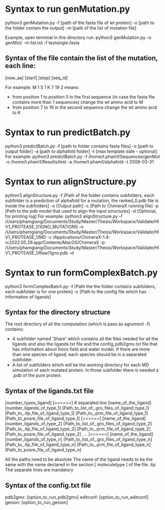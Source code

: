 # Syntax to run genMutation.py
python3 genMutation.py -f [path of the fasta file of wt protein] -o [path to the folder contain the output] -m [path of the list of mutation file]

Example, open terminal in this directory run:
python3 genMutation.py -o genMut/ -m list.txt -f testsingle.fasta 

## Syntax of the file contain the list of the mutation, each line:
[new_aa] [start] [stop] [seq_id]

For example: 
M 1 5 1
K 7 19 2
means:
- from position 1 to position 5 in the first sequence (in case the fasta file contains more than 1 sequences) change the wt amino acid to M 
- from position 7 to 19 in the second sequence change the wt amino acid to K




# Syntax to run predictBatch.py 
python3 predictBatch.py -f [path to folder contains fasta files] -o [path to output folder] -a [path to alphafold folder] -t [max template date - optional]
For example: 
python3 predictBatch.py -f /home/t.pham1/Sequences/genMut -o /home/t.pham1/Results/test -a /home/t.pham1/alphafold -t 2008-03-31


# Syntax to run alignStructure.py
python3 alignStructure.py -f [Path of the folder contains subfolders, each subfolder is a prediction of alphafold for a mutation, the ranked_0.pdb file is inside the subfolders] -o [Output path] -c [Path to ChimeraX running file] -p [Path to the pdb model that used to align the input structures] -d [Optional, for printing log]
For example:
python3 alignStructure.py -f /Users/phamgiang/Documents/Study/Master/Thesis/Workspace/Validate/HIV1_PROTEASE_1/1GNO_MUTATIONS -o /Users/phamgiang/Documents/Study/Master/Thesis/Workspace/Validate/HIV1_PROTEASE_1/MD -c /Applications/ChimeraX-1.4-rc2022.05.29.app/Contents/MacOS/ChimeraX -p /Users/phamgiang/Documents/Study/Master/Thesis/Workspace/Validate/HIV1_PROTEASE_1/Raw/1gno.pdb -d 

# Syntax to run formComplexBatch.py 
python3 formComplexBatch.py -f [Path the the folder contains subfolders, each subfolder is for one protein] -c [Path to the config file which has information of ligands]

## Syntax for the directory structure
The root directory of all the computation (which is pass as agrument -f) contains:
- A subfolder named 'Share' which contains all the files needed for all the ligands and also the ligands.txt file and the config_pdb2gmx.txt file that has information about force field and water model. If there are more than one species of ligand, each species should be in a separated subfolder. 
- A list of subfolders which will be the working directory for each MD simulation of each mutated protein. In those subfolder there is needed a .pdb of the pure protein.


## Syntax of the ligands.txt file 
[number_types_ligand]
[======] # separated line
[name_of_the_ligand]
[number_ligands_of_type_1] 
[Path_to_list_of_.gro_files_of_ligand_type_1]
[Path_to_.itp_file_of_ligand_type_1]
[Path_to_.prm_file_of_ligand_type_1]
[Path_to_posre_file_of_ligand_type_1]
[======]
[name_of_the_ligand]
[number_ligands_of_type_2] 
[Path_to_list_of_.gro_files_of_ligand_type_2]
[Path_to_.itp_file_of_ligand_type_2]
[Path_to_.prm_file_of_ligand_type_2]
[Path_to_posre_file_of_ligand_type_2]
....
[======]
[name_of_the_ligand]
[number_ligands_of_type_n] 
[Path_to_list_of_.gro_files_of_ligand_type_n]
[Path_to_.itp_file_of_ligand_type_n]
[Path_to_.prm_file_of_ligand_type_n]
[Path_to_posre_file_of_ligand_type_n]

All the paths need to be absolute 
The name of the ligand needs to be the same with the name declared in the section [ moleculetype ] of the file .itp 
The separate lines are mandatory

## Syntax of the config.txt file 
pdb2gmx: [option_to_run_pdb2gmx]
editconf: [option_to_run_editconf]
genion: [option_to_run_genion]